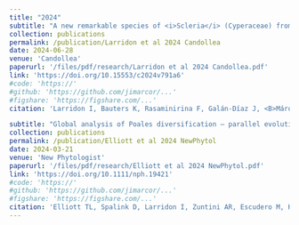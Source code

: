 ```yaml
---
title: "2024"
subtitle: "A new remarkable species of <i>Scleria</i> (Cyperaceae) from northern Madagascar"
collection: publications
permalink: /publication/Larridon et al 2024 Candollea
date: 2024-06-28
venue: 'Candollea'
paperurl: '/files/pdf/research/Larridon et al 2024 Candollea.pdf'
link: 'https://doi.org/10.15553/c2024v791a6'
#code: 'https://'
#github: 'https://github.com/jimarcor/...'
#figshare: 'https://figshare.com/...'
citation: 'Larridon I, Bauters K, Rasaminirina F, Galán-Díaz J, <B>Márquez-Corro JI</B>, Gautier L. 2024. &quot;A new remarkable species of <i>Scleria</i> (Cyperaceae) from northern Madagascar&quot; <i>Candollea</i> 79: 107-116. doi:10.15553/c2024v791a6'

subtitle: "Global analysis of Poales diversification – parallel evolution in space and time into open and closed habitats"
collection: publications
permalink: /publication/Elliott et al 2024 NewPhytol
date: 2024-03-21
venue: 'New Phytologist'
paperurl: '/files/pdf/research/Elliott et al 2024 NewPhytol.pdf'
link: 'https://doi.org/10.1111/nph.19421'
#code: 'https://'
#github: 'https://github.com/jimarcor/...'
#figshare: 'https://figshare.com/...'
citation: 'Elliott TL, Spalink D, Larridon I, Zuntini AR, Escudero M, Hackel J, Barrett RL, Martín-Bravo S, <B>Márquez-Corro JI</B>, Granados-Mendoza C, Mashau AC, Romero-Soler KJ, Zhigila DA, Gehrke B, Andrino CO, Crayn DM, Vorontsova MS, Forest F, Baker WJ, Wilson KL, Simpson DA, Muasya AM. 2024. &quot;Global analysis of Poales diversification – parallel evolution in space and time into open and closed habitats&quot; <i>New Phytologist</i> 242: 727-743. doi:10.1111/nph.19421'
---
```

